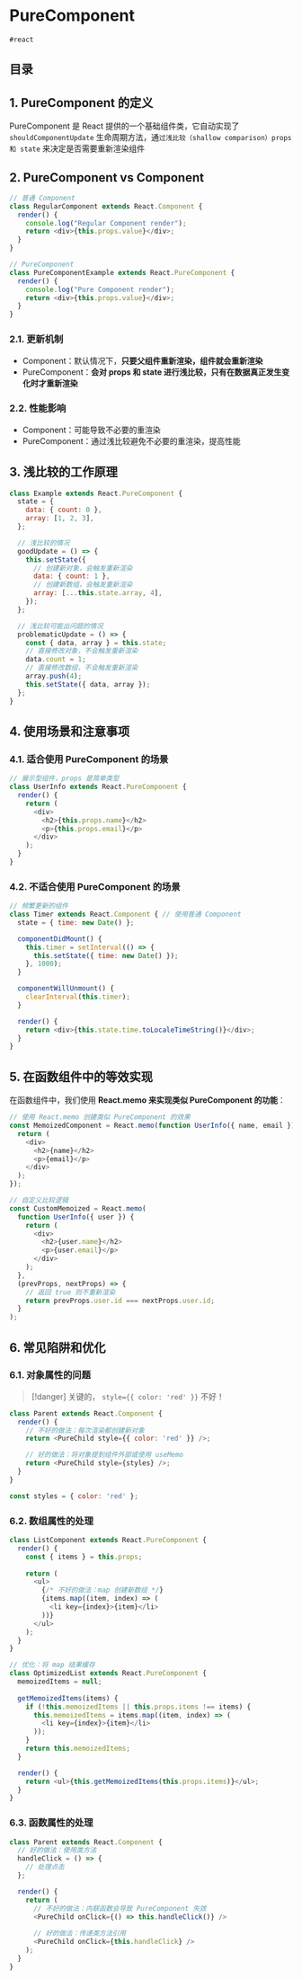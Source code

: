 
# PureComponent

`#react` 


## 目录
<!-- toc -->
 ## 1. PureComponent 的定义 

PureComponent 是 React 提供的一个基础组件类，它自动实现了 `shouldComponentUpdate` 生命周期方法，通`过浅比较（shallow comparison）props 和 state` 来决定是否需要重新渲染组件

## 2. PureComponent vs Component

```javascript
// 普通 Component
class RegularComponent extends React.Component {
  render() {
    console.log("Regular Component render");
    return <div>{this.props.value}</div>;
  }
}

// PureComponent
class PureComponentExample extends React.PureComponent {
  render() {
    console.log("Pure Component render");
    return <div>{this.props.value}</div>;
  }
}
```

### 2.1. 更新机制

   - Component：默认情况下，**只要父组件重新渲染，组件就会重新渲染**
   - PureComponent：**会对 props 和 state 进行浅比较，只有在数据真正发生变化时才重新渲染**

### 2.2. 性能影响

   - Component：可能导致不必要的重渲染
   - PureComponent：通过浅比较避免不必要的重渲染，提高性能

## 3. 浅比较的工作原理

```javascript hl:10,12,20,22
class Example extends React.PureComponent {
  state = {
    data: { count: 0 },
    array: [1, 2, 3],
  };

  // 浅比较的情况
  goodUpdate = () => {
    this.setState({
      // 创建新对象，会触发重新渲染
      data: { count: 1 },
      // 创建新数组，会触发重新渲染
      array: [...this.state.array, 4],
    });
  };

  // 浅比较可能出问题的情况
  problematicUpdate = () => {
    const { data, array } = this.state;
    // 直接修改对象，不会触发重新渲染
    data.count = 1;
    // 直接修改数组，不会触发重新渲染
    array.push(4);
    this.setState({ data, array });
  };
}

```

## 4. 使用场景和注意事项

### 4.1. 适合使用 PureComponent 的场景

```javascript
// 展示型组件，props 是简单类型
class UserInfo extends React.PureComponent {
  render() {
    return (
      <div>
        <h2>{this.props.name}</h2>
        <p>{this.props.email}</p>
      </div>
    );
  }
}
```

### 4.2. 不适合使用 PureComponent 的场景

```javascript
// 频繁更新的组件
class Timer extends React.Component { // 使用普通 Component
  state = { time: new Date() };

  componentDidMount() {
    this.timer = setInterval(() => {
      this.setState({ time: new Date() });
    }, 1000);
  }

  componentWillUnmount() {
    clearInterval(this.timer);
  }

  render() {
    return <div>{this.state.time.toLocaleTimeString()}</div>;
  }
}
```

## 5. 在函数组件中的等效实现

在函数组件中，我们使用 **React.memo 来实现类似 PureComponent 的功能**：

```javascript hl:11,22
// 使用 React.memo 创建类似 PureComponent 的效果
const MemoizedComponent = React.memo(function UserInfo({ name, email }) {
  return (
    <div>
      <h2>{name}</h2>
      <p>{email}</p>
    </div>
  );
});

// 自定义比较逻辑
const CustomMemoized = React.memo(
  function UserInfo({ user }) {
    return (
      <div>
        <h2>{user.name}</h2>
        <p>{user.email}</p>
      </div>
    );
  },
  (prevProps, nextProps) => {
    // 返回 true 则不重新渲染
    return prevProps.user.id === nextProps.user.id;
  }
);
```

## 6. 常见陷阱和优化

### 6.1. 对象属性的问题

> [!danger]
> 关键的， `style={{ color: 'red' }}` 不好！

```javascript hl:3
class Parent extends React.Component {
  render() {
    // 不好的做法：每次渲染都创建新对象
    return <PureChild style={{ color: 'red' }} />;

    // 好的做法：将对象提到组件外部或使用 useMemo
    return <PureChild style={styles} />;
  }
}

const styles = { color: 'red' };
```

### 6.2. 数组属性的处理

```javascript hl:7,16
class ListComponent extends React.PureComponent {
  render() {
    const { items } = this.props;
    
    return (
      <ul>
        {/* 不好的做法：map 创建新数组 */}
        {items.map((item, index) => (
          <li key={index}>{item}</li>
        ))}
      </ul>
    );
  }
}

// 优化：将 map 结果缓存
class OptimizedList extends React.PureComponent {
  memoizedItems = null;
  
  getMemoizedItems(items) {
    if (!this.memoizedItems || this.props.items !== items) {
      this.memoizedItems = items.map((item, index) => (
        <li key={index}>{item}</li>
      ));
    }
    return this.memoizedItems;
  }

  render() {
    return <ul>{this.getMemoizedItems(this.props.items)}</ul>;
  }
}
```

### 6.3. 函数属性的处理

```javascript hl:9,12
class Parent extends React.Component {
  // 好的做法：使用类方法
  handleClick = () => {
    // 处理点击
  };

  render() {
    return (
      // 不好的做法：内联函数会导致 PureComponent 失效
      <PureChild onClick={() => this.handleClick()} />
      
      // 好的做法：传递类方法引用
      <PureChild onClick={this.handleClick} />
    );
  }
}
```

